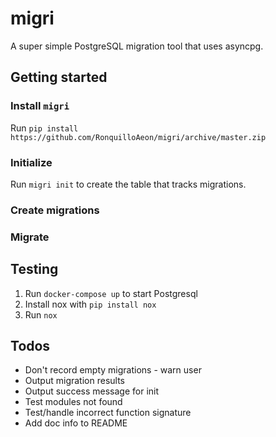 # migri
A super simple PostgreSQL migration tool that uses asyncpg.

## Getting started
### Install `migri`
Run `pip install https://github.com/RonquilloAeon/migri/archive/master.zip`

### Initialize
Run `migri init` to create the table that tracks migrations.

### Create migrations

### Migrate

## Testing
1. Run `docker-compose up` to start Postgresql
2. Install nox with `pip install nox`
3. Run `nox`

## Todos
- Don't record empty migrations - warn user
- Output migration results
- Output success message for init
- Test modules not found
- Test/handle incorrect function signature
- Add doc info to README
